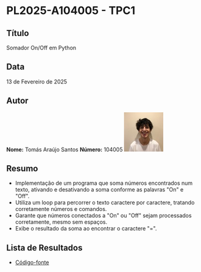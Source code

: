 # PL2025-A104005 - TPC1


## Título
Somador On/Off em Python

## Data
13 de Fevereiro de 2025

## Autor  
**Nome:** Tomás Araújo Santos 
**Número:** 104005
![Foto do Autor](extra/foto.jpeg)

## Resumo
- Implementação de um programa que soma números encontrados num texto, ativando e desativando a soma conforme as palavras "On" e "Off".
- Utiliza um loop para percorrer o texto caractere por caractere, tratando corretamente números e comandos.
- Garante que números conectados a "On" ou "Off" sejam processados corretamente, mesmo sem espaços.
- Exibe o resultado da soma ao encontrar o caractere "=".

## Lista de Resultados
- [Código-fonte](TPC1/somaOnOff.py)
